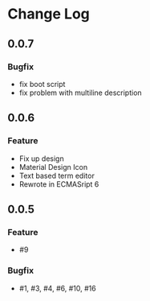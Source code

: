 # Change Log

## 0.0.7

### Bugfix

 - fix boot script
 - fix problem with multiline description

## 0.0.6

### Feature

 - Fix up design
 - Material Design Icon
 - Text based term editor
 - Rewrote in ECMASript 6

## 0.0.5

### Feature

 - #9

### Bugfix

 - #1, #3, #4, #6, #10, #16
